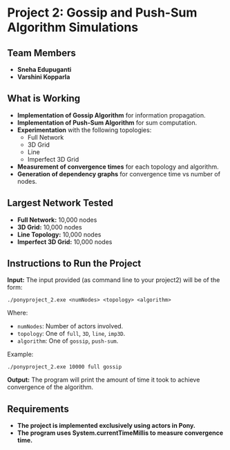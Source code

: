 
# **Project 2: Gossip and Push-Sum Algorithm Simulations**

## **Team Members**
- **Sneha Edupuganti**
- **Varshini Kopparla**

## **What is Working**
- **Implementation of Gossip Algorithm** for information propagation.
- **Implementation of Push-Sum Algorithm** for sum computation.
- **Experimentation** with the following topologies:
  - Full Network
  - 3D Grid
  - Line
  - Imperfect 3D Grid
- **Measurement of convergence times** for each topology and algorithm.
- **Generation of dependency graphs** for convergence time vs number of nodes.

## **Largest Network Tested**
- **Full Network:** 10,000 nodes
- **3D Grid:** 10,000 nodes
- **Line Topology:** 10,000 nodes
- **Imperfect 3D Grid:** 10,000 nodes

## **Instructions to Run the Project**
**Input:** The input provided (as command line to your project2) will be of the form:
```
./ponyproject_2.exe <numNodes> <topology> <algorithm>
```
Where:
- `numNodes`: Number of actors involved.
- `topology`: One of `full`, `3D`, `line`, `imp3D`.
- `algorithm`: One of `gossip`, `push-sum`.

Example:
```
./ponyproject_2.exe 10000 full gossip
```

**Output:** The program will print the amount of time it took to achieve convergence of the algorithm.

## **Requirements**
- **The project is implemented exclusively using actors in Pony.**
- **The program uses System.currentTimeMillis to measure convergence time.**

